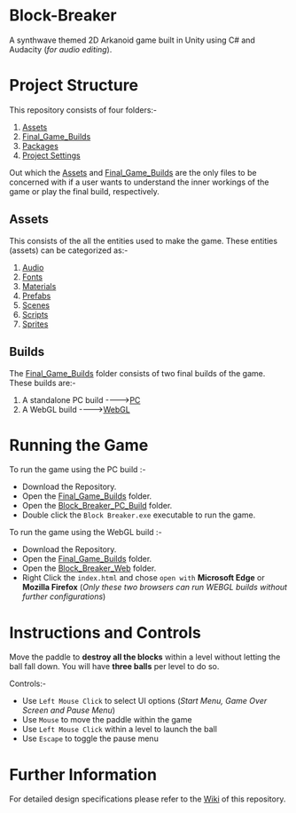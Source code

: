 # Block-Breaker
A synthwave themed 2D Arkanoid game built in Unity using C# and Audacity (*for audio editing*).

# Project Structure
This repository consists of four folders:-

1. [Assets](Assets)
2. [Final_Game_Builds](Final_Game_Builds)
3. [Packages](Packages)
4. [Project Settings](ProjectSettings)

Out which the [Assets](Assets) and [Final_Game_Builds](Final_Game_Builds) are the only files to be concerned with if a user wants to understand the inner workings of the game or play the final build, respectively.

## Assets
This consists of the all the entities used to make the game. These entities (assets) can be categorized as:-
1. [Audio](Assets/Audio)
2. [Fonts](Assets/Fonts)
3. [Materials](Assets/Materials)
4. [Prefabs](Assets/PreFabs)
5. [Scenes](Assets/Scenes)
6. [Scripts](Assets/Scripts)
7. [Sprites](Assets/Sprites)

## Builds
The [Final_Game_Builds](Final_Game_Builds) folder consists of two final builds of the game. These builds are:-

1. A standalone PC build ---->[PC](Final_Game_Builds/Block_Breaker_PC_Build)
2. A WebGL build         ---->[WebGL](Final_Game_Builds/Block_Breaker_Web)

# Running the Game
To run the game using the PC build :-

- Download the Repository.
- Open the [Final_Game_Builds](Final_Game_Builds) folder.
- Open the [Block_Breaker_PC_Build](Final_Game_Builds/Block_Breaker_PC_Build) folder.
- Double click the `Block Breaker.exe` executable to run the game.

To run the game using the WebGL build :-

- Download the Repository.
- Open the [Final_Game_Builds](Final_Game_Builds) folder.
- Open the [Block_Breaker_Web](Final_Game_Builds/Block_Breaker_Web) folder.
- Right Click the `index.html` and chose `open with` **Microsoft Edge** or **Mozilla Firefox** (*Only these two browsers can run WEBGL builds without further configurations*)

# Instructions and Controls
Move the paddle to **destroy all the blocks** within a level without letting the ball fall down. You will have **three balls** per level to do so.

Controls:-
- Use `Left Mouse Click` to select UI options (*Start Menu, Game Over Screen and Pause Menu*)
- Use `Mouse` to move the paddle within the game
- Use `Left Mouse Click` within a level to launch the ball
- Use `Escape` to toggle the pause menu

# Further Information
For detailed design specifications please refer to the [Wiki](https://github.com/HishamJaffar98/Block-Breaker/wiki/Block-Breaker-Design) of this repository.
